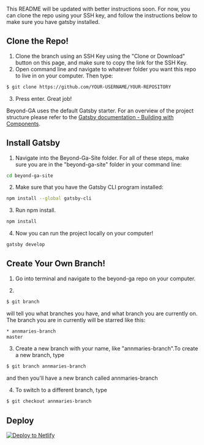 This README will be updated with better instructions soon. For now, you can clone the repo using your SSH key, and follow the instructions below to make sure you have gatsby installed.

## Clone the Repo!

1. Clone the branch using an SSH Key using the "Clone or Download" button on this page, and make sure to copy the link for the SSH Key.
2. Open command line and navigate to whatever folder you want this repo to live in on your computer. Then type:
```sh
$ git clone https://github.com/YOUR-USERNAME/YOUR-REPOSITORY
```
3. Press enter. Great job! 


Beyond-GA uses the default Gatsby starter. For an overview of the project structure please refer to the [Gatsby documentation - Building with Components](https://www.gatsbyjs.org/docs/building-with-components/).

## Install Gatsby 

1. Navigate into the Beyond-Ga-Site folder. For all of these steps, make sure you are in the "beyond-ga-site" folder in your command line:
```sh
cd beyond-ga-site
```

2. Make sure that you have the Gatsby CLI program installed:
```sh
npm install --global gatsby-cli
```

3. Run npm install.
```sh 
npm install
```

4. Now you can run the project locally on your computer! 
```sh 
gatsby develop
```


## Create Your Own Branch!

1. Go into terminal and navigate to the beyond-ga repo on your computer.  

2. 
```sh
$ git branch 
```
will tell you what branches you have, and what branch you are currently on.  The branch you are in currently will be starred like this:
```sh
* annmaries-branch
master
```
3. Create a new branch with your name, like "annmaries-branch".To create a new branch, type 
```sh
$ git branch annmaries-branch
```
and then you'll have a new branch called annmaries-branch

4. To switch to a different branch,  type 
```sh
$ git checkout annmaries-branch
```

## Deploy

[![Deploy to Netlify](https://www.netlify.com/img/deploy/button.svg)](https://app.netlify.com/start/deploy?repository=https://github.com/gatsbyjs/gatsby-starter-default)

